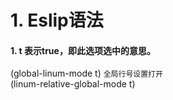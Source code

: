 # 1. Eslip语法
#### 1. t 表示true，即此选项选中的意思。
(global-linum-mode t)  `全局行号设置打开`  
(linum-relative-global-mode t)
